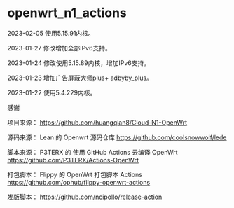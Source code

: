 # openwrt_n1_actions

2023-02-05 使用5.15.91内核。

2023-01-27 修改增加全部IPv6支持。

2023-01-24 修改使用5.15.89内核，增加IPv6支持。

2023-01-23 增加广告屏蔽大师plus+ adbyby_plus。

2023-01-22 使用5.4.229内核。

感谢 

项目来源： https://github.com/huangqian8/Cloud-N1-OpenWrt

源码来源： Lean 的 Openwrt 源码仓库 https://github.com/coolsnowwolf/lede

脚本来源： P3TERX 的 使用 GitHub Actions 云编译 OpenWrt https://github.com/P3TERX/Actions-OpenWrt

打包脚本： Flippy 的 OpenWrt 打包脚本 Actions https://github.com/ophub/flippy-openwrt-actions

发版脚本： https://github.com/ncipollo/release-action

